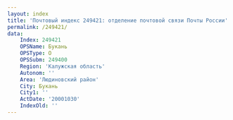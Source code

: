 ```yaml
---
layout: index
title: 'Почтовый индекс 249421: отделение почтовой связи Почты России'
permalink: /249421/
data:
    Index: 249421
    OPSName: Букань
    OPSType: О
    OPSSubm: 249400
    Region: 'Калужская область'
    Autonom: ''
    Area: 'Людиновский район'
    City: Букань
    City1: ''
    ActDate: '20001030'
    IndexOld: ''
---
```

